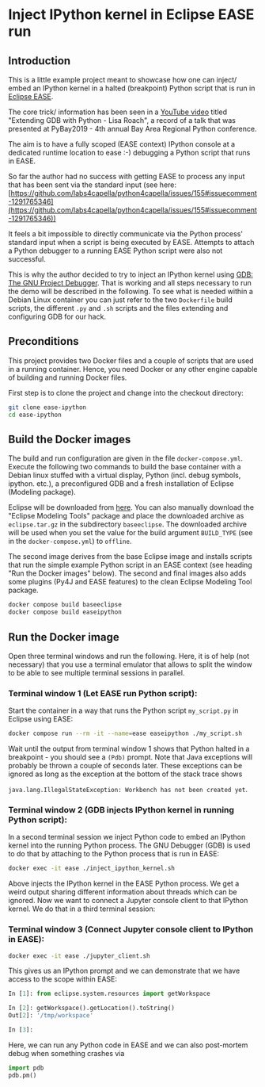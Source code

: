 # Inject IPython kernel in Eclipse EASE run

## Introduction

This is a little example project meant to showcase how one can inject/ embed
an IPython kernel in a halted (breakpoint) Python script that is run in
[Eclipse EASE](https://www.eclipse.org/ease/).

The core trick/ information has been seen in a
[YouTube video](https://www.youtube.com/watch?v=xt9v5t4_zvE) titled
"Extending GDB with Python - Lisa Roach", a record of a talk that was
presented at PyBay2019 - 4th annual Bay Area Regional Python conference.

The aim is to have a fully scoped (EASE context) IPython console at a dedicated
runtime location to ease :-) debugging a Python script that runs in EASE.

So far the author had no success with getting EASE to process any input that
has been sent via the standard input
(see here: [https://github.com/labs4capella/python4capella/issues/155#issuecomment-1291765346](https://github.com/labs4capella/python4capella/issues/155#issuecomment-1291765346))

It feels a bit impossible to directly communicate via the Python process'
standard input when a script is being executed by EASE. Attempts to attach a
Python debugger to a running EASE Python script were also not successful.

This is why the author decided to try to inject an IPython kernel using
[GDB: The GNU Project Debugger](https://www.sourceware.org/gdb/). That is
working and all steps necessary to run the demo will be described in the
following.
To see what is needed within a Debian Linux container you can just refer to the
two `Dockerfile` build scripts, the different `.py` and `.sh` scripts and the
files extending and configuring GDB for our hack.

## Preconditions

This project provides two Docker files and a couple of scripts that are used
in a running container. Hence, you need Docker or any other engine capable of
building and running Docker files.

First step is to clone the project and change into the checkout directory:

```bash
git clone ease-ipython
cd ease-ipython
```

## Build the Docker images

The build and run configuration are given in the file `docker-compose.yml`.
Execute the following two commands to build the base container with a Debian
linux stuffed with a virtual display, Python (incl. debug symbols, ipython.
etc.), a preconfigured GDB and a fresh installation of Eclipse (Modeling
package).

Eclipse will be downloaded from [here](https://www.eclipse.org/downloads/packages). You can also manually download the "Eclipse Modeling Tools" package and
place the downloaded archive as `eclipse.tar.gz` in the subdirectory
`baseeclipse`. The downloaded archive will be used when you set the value for
the build argument `BUILD_TYPE` (see in the `docker-compose.yml`) to `offline`.

The second image derives from the base Eclipse image and installs scripts that
run the simple example Python script in an EASE context (see heading
"Run the Docker images" below). The second and final images also adds some
plugins (Py4J and EASE features) to the clean Eclipse Modeling Tool package.

```bash
docker compose build baseeclipse
docker compose build easeipython
```

## Run the Docker image

Open three terminal windows and run the following. Here, it is of help (not
necessary) that you use a terminal emulator that allows to split the window
to be able to see multiple terminal sessions in parallel.

### Terminal window 1 (Let EASE run Python script):

Start the container in a way that runs the Python script `my_script.py` in
Eclipse using EASE:

```bash
docker compose run --rm -it --name=ease easeipython ./my_script.sh
```

Wait until the output from terminal window 1 shows that Python halted in a
breakpoint - you should see a `(Pdb)` prompt. Note that Java exceptions will
probably be thrown a couple of seconds later. These exceptions can be ignored
as long as the exception at the bottom of the stack trace shows

`java.lang.IllegalStateException: Workbench has not been created yet`.

### Terminal window 2 (GDB injects IPython kernel in running Python script):

In a second terminal session we inject Python code to embed an IPython kernel
into the running Python process.
The GNU Debugger (GDB) is used to do that by attaching to the Python process
that is run in EASE:

```bash
docker exec -it ease ./inject_ipython_kernel.sh
```

Above injects the IPython kernel in the EASE Python process. We get a weird
output sharing different information about threads which can be ignored.
Now we want to connect a Jupyter console client to that IPython kernel.
We do that in a third terminal session:

### Terminal window 3 (Connect Jupyter console client to IPython in EASE):

```bash
docker exec -it ease ./jupyter_client.sh
```

This gives us an IPython prompt and we can demonstrate that we have access to
the scope within EASE:

```python
In [1]: from eclipse.system.resources import getWorkspace

In [2]: getWorkspace().getLocation().toString()
Out[2]: '/tmp/workspace'

In [3]:
```

Here, we can run any Python code in EASE and we can also post-mortem debug when
something crashes via

```python
import pdb
pdb.pm()
```
